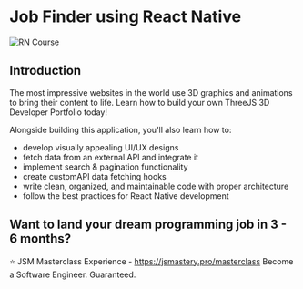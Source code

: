 # Job Finder using React Native
![RN Course](https://i.ibb.co/vvpLGDm/Screenshot-2023-03-20-022645.png)

## Introduction
The most impressive websites in the world use 3D graphics and animations to bring their content to life. Learn how to build your own ThreeJS 3D Developer Portfolio today! 

Alongside building this application, you'll also learn how to:
- develop visually appealing UI/UX designs
- fetch data from an external API and integrate it
- implement search & pagination functionality
- create customAPI data fetching hooks
- write clean, organized, and maintainable code with proper architecture
- follow the best practices for React Native development

## Want to land your dream programming job in 3 - 6 months?
⭐ JSM Masterclass Experience - https://jsmastery.pro/masterclass
Become a Software Engineer. Guaranteed.
